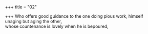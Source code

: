 +++
title = "02"

+++
Who offers good guidance to the one doing pious work, himself unaging  but aging the other,  
whose countenance is lovely when he is bepoured,  